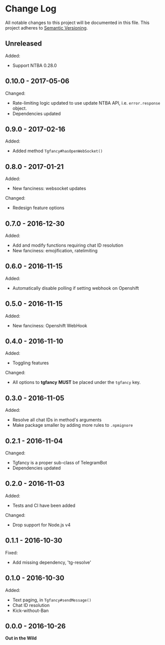 # Change Log

All notable changes to this project will be documented in this file.
This project adheres to [Semantic Versioning](http://semver.org/).


## Unreleased

Added:

* Support NTBA 0.28.0


## 0.10.0 - 2017-05-06

Changed:

* Rate-limiting logic updated to use update NTBA API, i.e. `error.response`
  object.
* Dependencies updated


## 0.9.0 - 2017-02-16

Added:

* Added method `Tgfancy#hasOpenWebSocket()`


## 0.8.0 - 2017-01-21

Added:

* New fanciness: websocket updates

Changed:

* Redesign feature options


## 0.7.0 - 2016-12-30

Added:

* Add and modify functions requiring chat ID resolution
* New fanciness: emojification, ratelimiting


## 0.6.0 - 2016-11-15

Added:

* Automatically disable polling if setting webhook on Openshift


## 0.5.0 - 2016-11-15

Added:

* New fanciness: Openshift WebHook


## 0.4.0 - 2016-11-10

Added:

* Toggling features

Changed:

* All options to **tgfancy** **MUST** be placed under the `tgfancy` key.


## 0.3.0 - 2016-11-05

Added:

* Resolve all chat IDs in method's arguments
* Make package smaller by adding more rules to `.npmignore`


## 0.2.1 - 2016-11-04

Changed:

* Tgfancy is a proper sub-class of TelegramBot
* Dependencies updated


## 0.2.0 - 2016-11-03

Added:

* Tests and CI have been added


Changed:

* Drop support for Node.js v4


## 0.1.1 - 2016-10-30

Fixed:

* Add missing dependency, 'tg-resolve'


## 0.1.0 - 2016-10-30

Added:

* Text paging, in `Tgfancy#sendMessage()`
* Chat ID resolution
* Kick-without-Ban


## 0.0.0 - 2016-10-26

**Out in the Wild**
